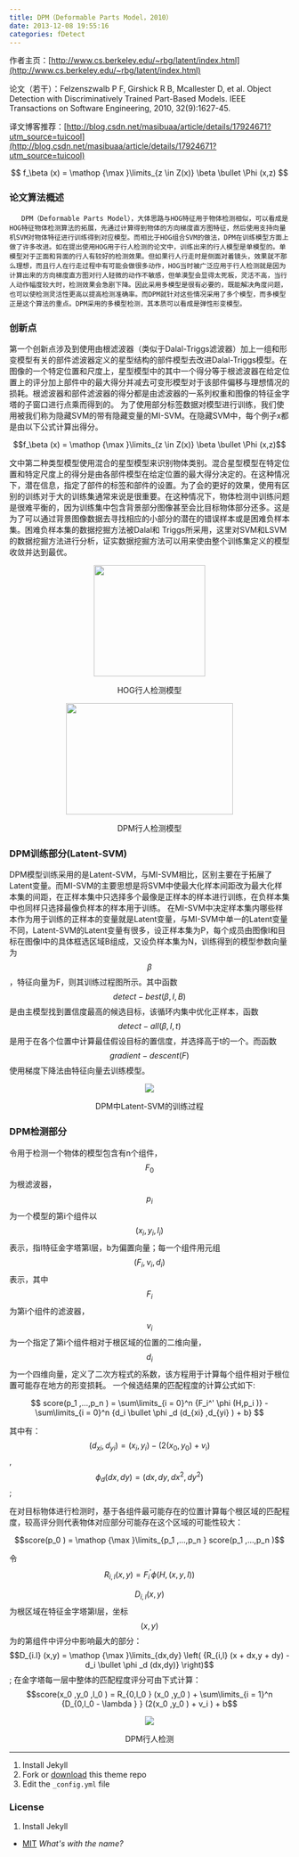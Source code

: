 ```yaml
---
title: DPM（Deformable Parts Model，2010）
date: 2013-12-08 19:55:16
categories: fDetect
---
```


<script type="text/javascript" src="http://cdn.mathjax.org/mathjax/latest/MathJax.js?config=default"></script>

作者主页：[http://www.cs.berkeley.edu/~rbg/latent/index.html](http://www.cs.berkeley.edu/~rbg/latent/index.html)

论文（若干）：Felzenszwalb P F, Girshick R B, Mcallester D, et al. Object Detection with Discriminatively Trained Part-Based Models. IEEE Transactions on Software Engineering, 2010, 32(9):1627-45.

译文博客推荐：[http://blog.csdn.net/masibuaa/article/details/17924671?utm_source=tuicool](http://blog.csdn.net/masibuaa/article/details/17924671?utm_source=tuicool)

$$ f_\beta  (x) = \mathop {\max }\limits_{z \in Z(x)} \beta  \bullet \Phi (x,z) $$

### 论文算法概述

       DPM（Deformable Parts Model），大体思路与HOG特征用于物体检测相似，可以看成是HOG特征物体检测算法的拓展，先通过计算得到物体的方向梯度直方图特征，然后使用支持向量机SVM对物体特征进行训练得到对应模型。而相比于HOG组合SVM的做法，DPM在训练模型方面上做了许多改进。如在提出使用HOG用于行人检测的论文中，训练出来的行人模型是单模型的。单模型对于正面和背面的行人有较好的检测效果。但如果行人行走时是侧面对着镜头，效果就不那么理想，而且行人在行走过程中有可能会做很多动作，HOG当时被广泛应用于行人检测就是因为计算出来的方向梯度直方图对行人轻微的动作不敏感，但单漠型会显得太死板，灵活不高，当行人动作幅度较大时，检测效果会急剧下降。因此采用多模型是很有必要的，既能解决角度问题，也可以使检测灵活性更高以提高检测准确率。而DPM就针对这些情况采用了多个模型，而多模型正是这个算法的重点。DPM采用的多模型检测，其本质可以看成是弹性形变模型。

### 创新点

   第一个创新点涉及到使用由根滤波器（类似于Dalal-Triggs滤波器）加上一组和形变模型有关的部件滤波器定义的星型结构的部件模型去改进Dalal-Triggs模型。在图像的一个特定位置和尺度上，星型模型中的其中一个得分等于根滤波器在给定位置上的评分加上部件中的最大得分并减去可变形模型对于该部件偏移与理想情况的损耗。根滤波器和部件滤波器的得分都是由滤波器的一系列权重和图像的特征金字塔的子窗口进行点乘而得到的。
为了使用部分标签数据对模型进行训练，我们使用被我们称为隐藏SVM的带有隐藏变量的MI-SVM。在隐藏SVM中，每个例子x都是由以下公式计算出得分。

$$f_\beta  (x) = \mathop {\max }\limits_{z \in Z(x)} \beta  \bullet \Phi (x,z)$$

   文中第二种类型模型使用混合的星型模型来识别物体类别。混合星型模型在特定位置和特定尺度上的得分是由各部件模型在给定位置的最大得分决定的。在这种情况下，潜在信息，指定了部件的标签和部件的设置。为了会的更好的效果，使用有区别的训练对于大的训练集通常来说是很重要。在这种情况下，物体检测中训练问题是很难平衡的，因为训练集中包含背景部分图像甚至会比目标物体部分还多。这是为了可以通过背景图像数据去寻找相应的小部分的潜在的错误样本或是困难负样本集。困难负样本集的数据挖掘方法被Dalal和 Triggs所采用，这里对SVM和LSVM的数据挖掘方法进行分析，证实数据挖掘方法可以用来使由整个训练集定义的模型收敛并达到最优。

<center>
<img src="{{ site.baseurl }}/images/pdDetect/dpm1.jpg" width="200" height="200"><p>HOG行人检测模型</p>
<img src="{{ site.baseurl }}/images/pdDetect/dpm2.jpg" width="300" height="200"><p>DPM行人检测模型</p> 
</center>

### DPM训练部分(Latent-SVM)

   DPM模型训练采用的是Latent-SVM，与MI-SVM相比，区别主要在于拓展了Latent变量。而MI-SVM的主要思想是将SVM中使最大化样本间距改为最大化样本集的间距，在正样本集中只选择多个最像是正样本的样本进行训练，在负样本集中也同样只选择最像负样本的样本用于训练。
在MI-SVM中决定样本集内哪些样本作为用于训练的正样本的变量就是Latent变量，与MI-SVM中单一的Latent变量不同，Latent-SVM的Latent变量有很多，设正样本集为P，每个成员由图像I和目标在图像I中的具体框选区域B组成，又设负样本集为N，训练得到的模型参数向量为$$\beta$$，特征向量为F，则其训练过程图所示。其中函数$$detect - best(\beta ,I,B)$$是由主模型找到置信度最高的候选目标，该循环内集中优化正样本，函数$$detect - all(\beta ,I,t)$$是用于在各个位置中计算最佳假设目标的置信度，并选择高于t的一个。而函数$$gradient - descent(F)$$使用梯度下降法由特征向量去训练模型。

<center>
<img src="{{ site.baseurl }}/images/pdDetect/dpm3.jpg"><p>DPM中Latent-SVM的训练过程</p>
</center>

### DPM检测部分
令用于检测一个物体的模型包含有n个组件，$$F_0$$为根滤波器，$$p_i$$为一个模型的第i个组件以$$(x_i ,y_i ,l_i )$$表示，指l特征金字塔第l层，b为偏置向量；每一个组件用元组$$(F_i ,v_i ,d_i )$$表示，其中$$F_i$$为第i个组件的滤波器，$$v_i$$为一个指定了第i个组件相对于根区域的位置的二维向量，$$d_i$$为一个四维向量，定义了二次方程式的系数，该方程用于计算每个组件相对于根位置可能存在地方的形变损耗。 一个候选结果的匹配程度的计算公式如下:

$$
score(p_1 ,...,p_n ) = \sum\limits_{i = 0}^n {F_i^' \phi (H,p_i )} - \sum\limits_{i = 0}^n {d_i \bullet \phi _d (d_{xi} ,d_{yi} ) + b}
$$

其中有：$$(d_{xi} ,d_{yi} ) = (x_i ,y_i ) - (2(x_0 ,y_0 ) + v_i )$$ ,  $$\phi _d (dx,dy) = (dx,dy,dx^2 ,dy^2 )$$;

在对目标物体进行检测时，基于各组件最可能存在的位置计算每个根区域的匹配程度，较高评分则代表物体对应部分可能存在这个区域的可能性较大：

$$score(p_0 ) = \mathop {\max }\limits_{p_1 ,...,p_n } score(p_1 ,...,p_n )$$

令$$ R_{i,l} (x,y) = F_i^' \phi (H,(x,y,l)) $$ 

$$D_{i,l} (x,y)$$为根区域在特征金字塔第l层，坐标$$(x,y)$$为的第组件中评分中影响最大的部分：$$D_{i.l} (x,y) = \mathop {\max }\limits_{dx,dy} \left( {R_{i,l} (x + dx,y + dy) - d_i  \bullet \phi _d (dx,dy)} \right)$$ ;
在金字塔每一层中整体的匹配程度评分可由下式计算：$$score(x_0 ,y_0 ,l_0 ) = R_{0,l_0 } (x_0 ,y_0 ) + \sum\limits_{i = 1}^n {D_{0,l_0  - \lambda } } (2(x_0 ,y_0 ) + v_i ) + b$$

<center>
<img src="{{ site.baseurl }}/images/pdDetect/dpm4.jpg"><p>DPM行人检测</p>
</center>

-------------
1. Install Jekyll
2. Fork or [download](https://github.com/arnp/herring-cove/archive/master.zip) this theme repo
3. Edit the `_config.yml` file

### License
1. Install Jekyll
* [MIT](http://opensource.org/licenses/MIT)
*What's with the name?*


